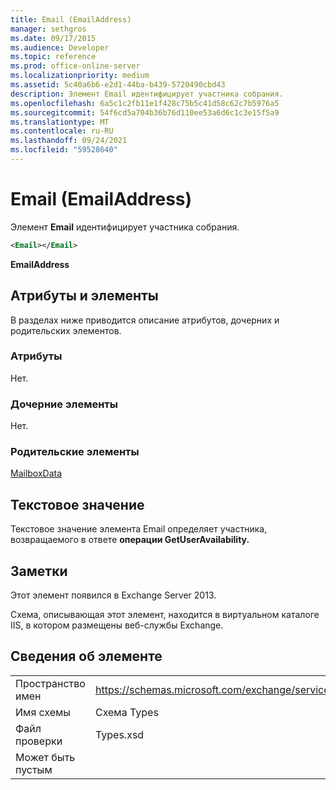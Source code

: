 ```yaml
---
title: Email (EmailAddress)
manager: sethgros
ms.date: 09/17/2015
ms.audience: Developer
ms.topic: reference
ms.prod: office-online-server
ms.localizationpriority: medium
ms.assetid: 5c40a6b6-e2d1-44ba-b439-5720490cbd43
description: Элемент Email идентифицирует участника собрания.
ms.openlocfilehash: 6a5c1c2fb11e1f428c75b5c41d58c62c7b5976a5
ms.sourcegitcommit: 54f6cd5a704b36b76d110ee53a6d6c1c3e15f5a9
ms.translationtype: MT
ms.contentlocale: ru-RU
ms.lasthandoff: 09/24/2021
ms.locfileid: "59528640"
---
```

# <a name="email-emailaddress"></a>Email (EmailAddress)

Элемент **Email** идентифицирует участника собрания. 
  
```XML
<Email></Email>
```

 **EmailAddress**
## <a name="attributes-and-elements"></a>Атрибуты и элементы

В разделах ниже приводится описание атрибутов, дочерних и родительских элементов.
  
### <a name="attributes"></a>Атрибуты

Нет.
  
### <a name="child-elements"></a>Дочерние элементы

Нет.
  
### <a name="parent-elements"></a>Родительские элементы

[MailboxData](mailboxdata.md)
  
## <a name="text-value"></a>Текстовое значение

Текстовое значение элемента Email определяет участника, возвращаемого в ответе **операции GetUserAvailability.** 
  
## <a name="remarks"></a>Заметки

Этот элемент появился в Exchange Server 2013.
  
Схема, описывающая этот элемент, находится в виртуальном каталоге IIS, в котором размещены веб-службы Exchange.
  
## <a name="element-information"></a>Сведения об элементе

|||
|:-----|:-----|
|Пространство имен  <br/> |https://schemas.microsoft.com/exchange/services/2006/types  <br/> |
|Имя схемы  <br/> |Схема Types  <br/> |
|Файл проверки  <br/> |Types.xsd  <br/> |
|Может быть пустым  <br/> ||
   

